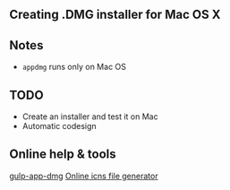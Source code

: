 ## Creating .DMG installer for Mac OS X


## Notes
*  ```appdmg``` runs only on Mac OS

## TODO
* Create an installer and test it on Mac
* Automatic codesign

## Online help & tools
[gulp-app-dmg](https://www.npmjs.com/package/gulp-appdmg)
[Online icns file generator](https://iconverticons.com/online/)

